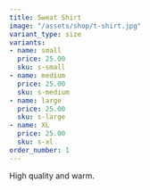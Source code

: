 ```yaml
---
title: Sweat Shirt
image: "/assets/shop/t-shirt.jpg"
variant_type: size
variants:
- name: small
  price: 25.00
  sku: s-small
- name: medium
  price: 25.00
  sku: s-medium
- name: large
  price: 25.00
  sku: s-large
- name: XL
  price: 25.00
  sku: s-xl
order_number: 1
---
```


High quality and warm.
